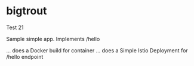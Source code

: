 # bigtrout
Test 21

Sample simple app.
Implements /hello

... does a Docker build for container
... does a Simple Istio Deployment for /hello endpoint

